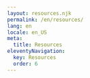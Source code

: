 ```yaml
---
layout: resources.njk
permalink: /en/resources/
lang: en
locale: en_US
meta:
  title: Resources
eleventyNavigation:
  key: Resources
  order: 6
---
```

